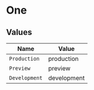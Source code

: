 # One


## Values

| Name          | Value         |
| ------------- | ------------- |
| `Production`  | production    |
| `Preview`     | preview       |
| `Development` | development   |